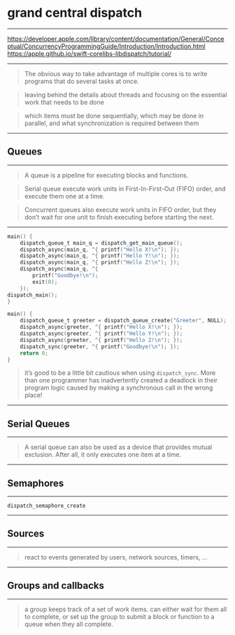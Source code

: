 # grand central dispatch

---

https://developer.apple.com/library/content/documentation/General/Conceptual/ConcurrencyProgrammingGuide/Introduction/Introduction.html
https://apple.github.io/swift-corelibs-libdispatch/tutorial/

---

> The obvious way to take advantage of multiple cores is to write programs that
> do several tasks at once.

> leaving behind the details about threads and
> focusing on the essential work that needs to be done

> which items must be done sequentially,
> which may be done in parallel,
> and what synchronization is required between them

---

## Queues

---

> A queue is a pipeline for executing blocks and functions.

> Serial queue execute work units in First-In-First-Out (FIFO) order, and
> execute them one at a time.

> Concurrent queues also execute work units in FIFO order, but they don’t wait
> for one unit to finish executing before starting the next.

---

```c
main() {
    dispatch_queue_t main_q = dispatch_get_main_queue();
    dispatch_async(main_q, ^{ printf("Hello X!\n"); });
    dispatch_async(main_q, ^{ printf("Hello Y!\n"); });
    dispatch_async(main_q, ^{ printf("Hello Z!\n"); });
    dispatch_async(main_q, ^{
        printf("Goodbye!\n");
        exit(0);
    });
dispatch_main();
}
```

```c
main() {
    dispatch_queue_t greeter = dispatch_queue_create("Greeter", NULL);
    dispatch_async(greeter, ^{ printf("Hello X!\n"); });
    dispatch_async(greeter, ^{ printf("Hello Y!\n"); });
    dispatch_async(greeter, ^{ printf("Hello Z!\n"); });
    dispatch_sync(greeter, ^{ printf("Goodbye!\n"); });
    return 0;
}
```

> it’s good to be a little bit cautious when using `dispatch_sync`.
> More than one programmer has inadvertently created a deadlock in their program
> logic caused by making a synchronous call in the wrong place!

---

## Serial Queues

---

> A serial queue can also be used as a device that provides mutual exclusion.
> After all, it only executes one item at a time.

---

## Semaphores

---

`dispatch_semaphore_create`

---

## Sources

---

> react to events generated by users, network sources, timers, ...

---

## Groups and callbacks

---

> a group keeps track of a set of work items.
> can either wait for them all to complete, or set up the group to submit a
> block or function to a queue when they all complete.
